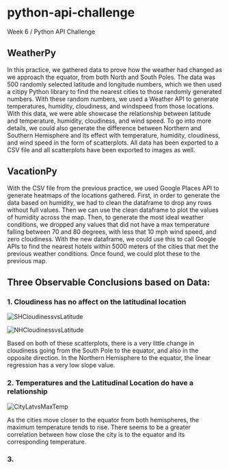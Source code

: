 # python-api-challenge
Week 6 / Python API Challenge

## WeatherPy
In this practice, we gathered data to prove how the weather had changed as we approach the equator, from both North and South Poles. The data was 500 randomly selected latitude  and longitude numbers, which we then used a citipy Python library to find the nearest cities to those randomly generated numbers. With these random numbers, we used a Weather API to generate temperatures, humidity, cloudiness, and windspeed from those locations. With this data, we were able showcase the relationship between latitude and temperature, humidity, cloudiness, and wind speed. To go into more details, we could also generate the difference between Northern and Southern Hemisphere and its effect with temperature, humidity, cloudiness, and wind speed in the form of scatterplots. All data has been exported to a CSV file and all scatterplots have been exported to images as well.

## VacationPy
With the CSV file from the previous practice, we used Google Places API to generate heatmaps of the locations gathered. First, in order to generate the data based on humidity, we had to clean the dataframe to drop any rows without full values. Then we can use the clean dataframe to plot the values of humidity across the map. Then, to generate the most ideal weather conditions, we dropped any values that did not have a max temperature falling between 70 and 80 degrees, with less that 10 mph wind speed, and zero cloudiness. With the new dataframe, we could use this to call Google APIs to find the nearest hotels within 5000 meters of the cities that met the previous weather conditions. Once found, we could plot these to the previous map.

## Three Observable Conclusions based on Data:
### 1. Cloudiness has no affect on the latitudinal location 
![SHCloudinessvsLatitude](https://user-images.githubusercontent.com/65466578/93274964-362d4600-f781-11ea-9468-c29f98bce462.png)

![NHCloudinessvsLatitude](https://user-images.githubusercontent.com/65466578/93274995-48a77f80-f781-11ea-9c4a-e9462e7e1435.png)

Based on both of these scatterplots, there is a very little change in cloudiness going from the South Pole to the equator, and also in the opposite direction. In the Northern Hemisphere to the equator, the linear regression has a very low slope value.

### 2. Temperatures and the Latitudinal Location do have a relationship
![CityLatvsMaxTemp](https://user-images.githubusercontent.com/65466578/93275160-c4093100-f781-11ea-8c47-b0de7f1de0dd.png)

As the cities move closer to the equator from both hemispheres, the maximum temperature tends to rise. There seems to be a greater correlation between how close the city is to the equator and its corresponding temperature. 

### 3. 
